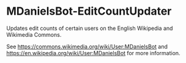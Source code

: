 # MDanielsBot-EditCountUpdater
Updates edit counts of certain users on the English Wikipedia and Wikimedia Commons.

See https://commons.wikimedia.org/wiki/User:MDanielsBot and https://en.wikipedia.org/wiki/User:MDanielsBot for more information.

